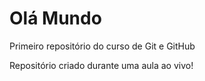 # Olá Mundo
 Primeiro repositório do curso de Git e GitHub  

 Repositório criado durante uma aula ao vivo!    

